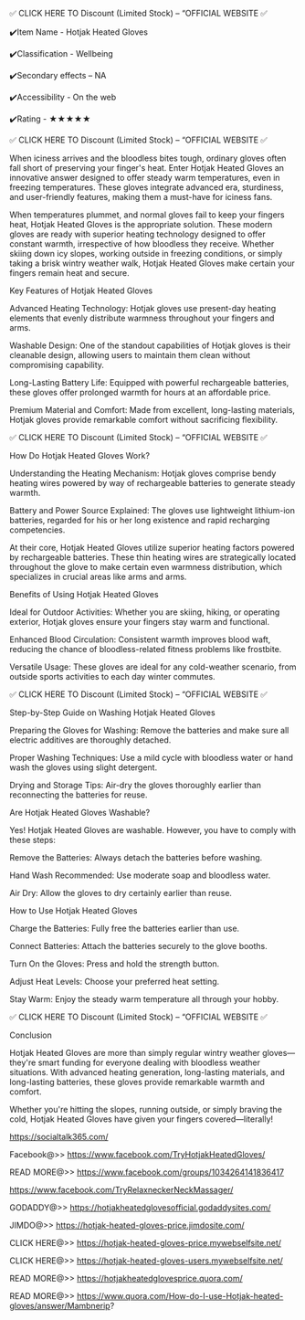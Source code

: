 ✅ CLICK HERE TO Discount (Limited Stock) – “OFFICIAL WEBSITE ✅


✔️Item Name -  Hotjak Heated Gloves

✔️Classification - Wellbeing

✔️Secondary effects – NA

✔️Accessibility - On the web

✔️Rating - ★★★★★


✅ CLICK HERE TO Discount (Limited Stock) – “OFFICIAL WEBSITE ✅


When iciness arrives and the bloodless bites tough, ordinary gloves often fall short of preserving your finger's heat. Enter Hotjak Heated Gloves an innovative answer designed to offer steady warm temperatures, even in freezing temperatures. These gloves integrate advanced era, sturdiness, and user-friendly features, making them a must-have for iciness fans.

When temperatures plummet, and normal gloves fail to keep your fingers heat, Hotjak Heated Gloves is the appropriate solution. These modern gloves are ready with superior heating technology designed to offer constant warmth, irrespective of how bloodless they receive. Whether skiing down icy slopes, working outside in freezing conditions, or simply taking a brisk wintry weather walk, Hotjak Heated Gloves make certain your fingers remain heat and secure.

Key Features of Hotjak Heated Gloves

Advanced Heating Technology: Hotjak gloves use present-day heating elements that evenly distribute warmness throughout your fingers and arms.

Washable Design: One of the standout capabilities of Hotjak gloves is their cleanable design, allowing users to maintain them clean without compromising capability.

Long-Lasting Battery Life: Equipped with powerful rechargeable batteries, these gloves offer prolonged warmth for hours at an affordable price.

Premium Material and Comfort: Made from excellent, long-lasting materials, Hotjak gloves provide remarkable comfort without sacrificing flexibility.

✅ CLICK HERE TO Discount (Limited Stock) – “OFFICIAL WEBSITE ✅

How Do Hotjak Heated Gloves Work?

Understanding the Heating Mechanism: Hotjak gloves comprise bendy heating wires powered by way of rechargeable batteries to generate steady warmth.

Battery and Power Source Explained: The gloves use lightweight lithium-ion batteries, regarded for his or her long existence and rapid recharging competencies.

At their core, Hotjak Heated Gloves utilize superior heating factors powered by rechargeable batteries. These thin heating wires are strategically located throughout the glove to make certain even warmness distribution, which specializes in crucial areas like arms and arms.

Benefits of Using Hotjak Heated Gloves

Ideal for Outdoor Activities: Whether you are skiing, hiking, or operating exterior, Hotjak gloves ensure your fingers stay warm and functional.

Enhanced Blood Circulation: Consistent warmth improves blood waft, reducing the chance of bloodless-related fitness problems like frostbite.

Versatile Usage: These gloves are ideal for any cold-weather scenario, from outside sports activities to each day winter commutes.

✅ CLICK HERE TO Discount (Limited Stock) – “OFFICIAL WEBSITE ✅

Step-by-Step Guide on Washing Hotjak Heated Gloves

Preparing the Gloves for Washing: Remove the batteries and make sure all electric additives are thoroughly detached.

Proper Washing Techniques: Use a mild cycle with bloodless water or hand wash the gloves using slight detergent.

Drying and Storage Tips: Air-dry the gloves thoroughly earlier than reconnecting the batteries for reuse.

Are Hotjak Heated Gloves Washable?

Yes! Hotjak Heated Gloves are washable. However, you have to comply with these steps:

Remove the Batteries: Always detach the batteries before washing.

Hand Wash Recommended: Use moderate soap and bloodless water.

Air Dry: Allow the gloves to dry certainly earlier than reuse.

How to Use Hotjak Heated Gloves

Charge the Batteries: Fully free the batteries earlier than use.

Connect Batteries: Attach the batteries securely to the glove booths.

Turn On the Gloves: Press and hold the strength button.

Adjust Heat Levels: Choose your preferred heat setting.

Stay Warm: Enjoy the steady warm temperature all through your hobby.

✅ CLICK HERE TO Discount (Limited Stock) – “OFFICIAL WEBSITE ✅

Conclusion

Hotjak Heated Gloves are more than simply regular wintry weather gloves—they're smart funding for everyone dealing with bloodless weather situations. With advanced heating generation, long-lasting materials, and long-lasting batteries, these gloves provide remarkable warmth and comfort.

Whether you're hitting the slopes, running outside, or simply braving the cold, Hotjak Heated Gloves have given your fingers covered—literally!


https://socialtalk365.com/

Facebook@>> https://www.facebook.com/TryHotjakHeatedGloves/

READ MORE@>> https://www.facebook.com/groups/1034264141836417

https://www.facebook.com/TryRelaxneckerNeckMassager/

GODADDY@>> https://hotjakheatedglovesofficial.godaddysites.com/

JIMDO@>> https://hotjak-heated-gloves-price.jimdosite.com/

CLICK HERE@>> https://hotjak-heated-gloves-price.mywebselfsite.net/

CLICK HERE@>> https://hotjak-heated-gloves-users.mywebselfsite.net/

READ MORE@>> https://hotjakheatedglovesprice.quora.com/

READ MORE@>> https://www.quora.com/How-do-I-use-Hotjak-heated-gloves/answer/Mambnerip?
